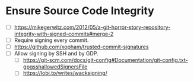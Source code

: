 # Ensure Source Code Integrity
* [ ] https://mikegerwitz.com/2012/05/a-git-horror-story-repository-integrity-with-signed-commits#merge-2
* [ ] Require signing every commit.
* [ ] https://github.com/xopham/trusted-commit-signatures
* [ ] Allow signing by SSH and by GDP.
    * [ ] https://git-scm.com/docs/git-config#Documentation/git-config.txt-gpgsshallowedSignersFile
    * [ ] https://lobi.to/writes/wacksigning/